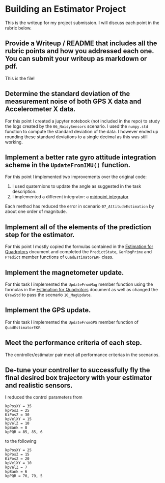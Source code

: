 # Building an Estimator Project

This is the writeup for my project submission. I will discuss each point in the rubric below.

## Provide a Writeup / README that includes all the rubric points and how you addressed each one. You can submit your writeup as markdown or pdf.

This is the file!

## Determine the standard deviation of the measurement noise of both GPS X data and Accelerometer X data.

For this point I created a jupyter notebook (not included in the repo) to study the logs
created by the `06_NoisySensors` scenario. I used the `numpy.std` function to compute the
standard deviation of the data. I however ended up rounding these standard deviations to
a single decimal as this was still working.

## Implement a better rate gyro attitude integration scheme in the `UpdateFromIMU()` function.

For this point I implemented two improvements over the original code:

1. I used quaternions to update the angle as suggested in the task description.
2. I implemented a different integrator: a [midpoint integrator](https://en.wikipedia.org/wiki/Midpoint_method).

Each method has reduced the error in scenario `07_AttitudeEstimation` by about one order of 
magnitude.

## Implement all of the elements of the prediction step for the estimator.

For this point I mostly copied the formulas contained in
the [Estimation for Quadrotors](https://www.overleaf.com/read/vymfngphcccj) 
document and completed the `PredictState`, `GerRbgPrime` and `Predict` 
member functions of `QuadEstimatorEKF` class.

## Implement the magnetometer update.

For this task I implemented the `UpdateFromMag` member function using the
formulas in the [Estimation for Quadrotors](https://www.overleaf.com/read/vymfngphcccj) 
document as well as changed the `QYawStd` to pass the scenario `10_MagUpdate`.

## Implement the GPS update.

For this task I implemented the `UpdateFromGPS` member function of `QuadEstimatorEKF`.

## Meet the performance criteria of each step.

The controller/estimator pair meet all performance criterias in the scenarios.

## De-tune your controller to successfully fly the final desired box trajectory with your estimator and realistic sensors.

I reduced the control parameters from

    kpPosXY = 35
    kpPosZ = 25
    KiPosZ = 30
    kpVelXY = 15
    kpVelZ = 10
    kpBank = 8
    kpPQR = 85, 85, 6

to the following

    kpPosXY = 25
    kpPosZ = 15
    KiPosZ = 20
    kpVelXY = 10
    kpVelZ = 7
    kpBank = 6
    kpPQR = 70, 70, 5
